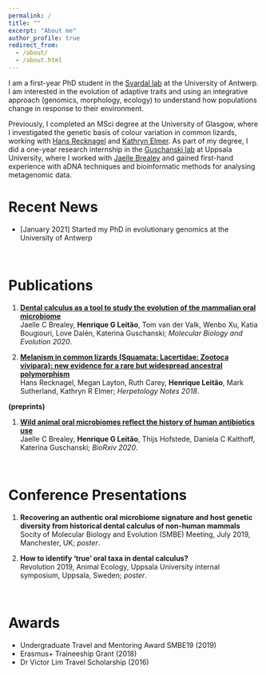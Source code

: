 ```yaml
---
permalink: /
title: ""
excerpt: "About me"
author_profile: true
redirect_from: 
  - /about/
  - /about.html
---
```




I am a first-year PhD student in the [Svardal lab](https://www.uantwerpen.be/en/staff/hannes-svardal/) at the University of Antwerp. I am interested in the evolution of adaptive traits and using an integrative approach (genomics, morphology, ecology) to understand how populations change in response to their environment. 

Previously, I completed an MSci degree at the University of Glasgow, where I investigated the genetic basis of colour variation in common lizards, working with [Hans Recknagel](https://hansrecknagel.com/research/) and [Kathryn Elmer](https://www.gla.ac.uk/researchinstitutes/bahcm/staff/kathrynelmer/). As part of my degree, I did a one-year research internship in the [Guschanski lab](https://www.ieg.uu.se/animal-ecology/Research+groups/guschanski-lab) at Uppsala University, where I worked with [Jaelle Brealey](https://www.ntnu.edu/employees/jaelle.brealey) and gained first-hand experience with aDNA techniques and bioinformatic methods for analysing metagenomic data.


Recent News
======
* <span style="color:##0000EE">[January 2021]</span> Started my PhD in evolutionary genomics at the University of Antwerp


<br>

Publications
======

1. [<span style="color:##0000EE"> **Dental calculus as a tool to study the evolution of the mammalian oral microbiome**</span>](https://academic.oup.com/mbe/article/37/10/3003/5848415) <br> Jaelle C Brealey, __Henrique G Leitão__, Tom van der Valk, Wenbo Xu, Katia Bougiouri, Love Dalén, Katerina Guschanski; *Molecular Biology and Evolution 2020*.

2. [<span style="color:##0000EE"> **Melanism in common lizards (Squamata: Lacertidae: Zootoca vivipara): new evidence for a rare but widespread ancestral polymorphism**</span>](https://www.biotaxa.org/hn/article/view/33903/0) <br> Hans Recknagel, Megan Layton, Ruth Carey, __Henrique Leitão__, Mark Sutherland, Kathryn R Elmer; *Herpetology Notes 2018*.


**(preprints)**

1. [<span style="color:##0000EE"> **Wild animal oral microbiomes reflect the history of human antibiotics use**</span>](https://www.biorxiv.org/content/10.1101/2020.12.22.423960v1) <br> Jaelle C Brealey, __Henrique G Leitão__, Thijs Hofstede, Daniela C Kalthoff, Katerina Guschanski; *BioRxiv 2020*.


<br>

Conference Presentations
======

1. **Recovering an authentic oral microbiome signature and host genetic diversity from historical dental calculus of non-human mammals**  <br> Socity of Molecular Biology and Evolution (SMBE) Meeting, July 2019, Manchester, UK; *poster*. 

2. **How to identify ‘true’ oral taxa in dental calculus?**  <br> Revolution 2019, Animal Ecology, Uppsala University internal symposium, Uppsala, 
Sweden; *poster*.


<br>

Awards
======

* Undergraduate Travel and Mentoring Award SMBE19 (2019)
* Erasmus+ Traineeship Grant (2018)
* Dr Victor Lim Travel Scholarship (2016)


